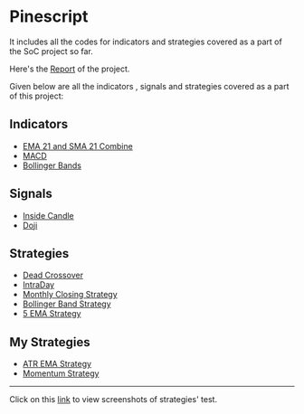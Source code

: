 # Pinescript
It includes all the codes for indicators and strategies covered as a part of the SoC project so far.

Here's the [Report](Report.md) of the project.

Given below are all the indicators , signals and strategies covered as a part of this project:

## Indicators
* [EMA 21 and SMA 21 Combine](EMA-21-SMA-21-combine)
* [MACD](MACD)
* [Bollinger Bands](Bollinger-Bands)

## Signals
* [Inside Candle](Inside-Candle.txt)
* [Doji](Doji.txt)

## Strategies
* [Dead Crossover](Dead-Crossover)
* [IntraDay](Intraday)
* [Monthly Closing Strategy](Monthly-closing-strategy)
* [Bollinger Band Strategy](Bollinger-Band-Strategy)
* [5 EMA Strategy](5-EMA-Strategy)

## My Strategies
* [ATR EMA Strategy](ATR-EMA-Strategy-(mystrategy1))
* [ Momentum Strategy](Momentum-Strategy(myStrategy2))

***

Click on this [link](https://drive.google.com/drive/folders/18eBCwQRQtvpb5M6bD4HwI6kWvX4nXLf2) to view screenshots of strategies' test.
